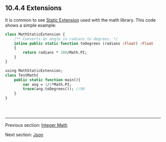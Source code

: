 ## 10.4.4 Extensions

It is common to see [Static Extension](lf-static-extension.md) used with the math library.  This code shows a simple example:  
```haxe
class MathStaticExtension {
	/** Converts an angle in radians to degrees. */
	inline public static function toDegrees (radians :Float) :Float
	{
		return radians * 180/Math.PI;
	}
}


```
```haxe
using MathStaticExtension;
class TestMath{
	public static function main(){
		var ang = 1/2*Math.PI;
		trace(ang.toDegrees()); //90
	}
}





```

---

Previous section: [Integer Math](std-math-integer-math.md)

Next section: [Json](std-Json.md)